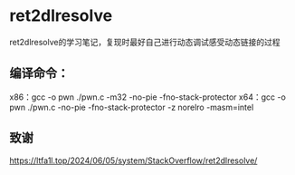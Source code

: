 # ret2dlresolve
ret2dlresolve的学习笔记，复现时最好自己进行动态调试感受动态链接的过程
## 编译命令：
x86：gcc -o pwn ./pwn.c -m32 -no-pie -fno-stack-protector
x64：gcc -o pwn ./pwn.c -no-pie -fno-stack-protector -z norelro -masm=intel
## 致谢
https://ltfa1l.top/2024/06/05/system/StackOverflow/ret2dlresolve/
